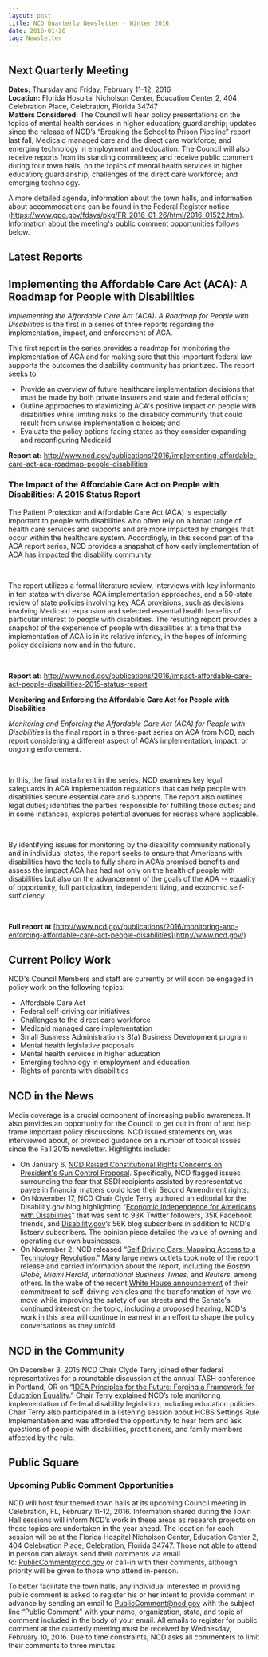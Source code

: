```yaml
---
layout: post
title: NCD Quarterly Newsletter - Winter 2016
date: 2016-01-26
tag: Newsletter
---
```

## **Next Quarterly Meeting**

**Dates:** Thursday and Friday, February 11-12, 2016\
**Location:** Florida Hospital Nicholson Center, Education Center 2, 404 Celebration Place, Celebration, Florida 34747\
**Matters Considered:** The Council will hear policy presentations on the topics of mental health services in higher education; guardianship; updates since the release of NCD’s “Breaking the School to Prison Pipeline” report last fall; Medicaid managed care and the direct care workforce; and emerging technology in employment and education. The Council will also receive reports from its standing committees; and receive public comment during four town halls, on the topics of mental health services in higher education; guardianship; challenges of the direct care workforce; and emerging technology.

A more detailed agenda, information about the town halls, and information about accommodations can be found in the Federal Register notice (<https://www.gpo.gov/fdsys/pkg/FR-2016-01-26/html/2016-01522.htm>). Information about the meeting's public comment opportunities follows below.

## **Latest Reports**

## **Implementing the Affordable Care Act (ACA): A Roadmap for People with Disabilities**

*Implementing the Affordable Care Act (ACA): A Roadmap for People with Disabilities* is the first in a series of three reports regarding the implementation, impact, and enforcement of ACA.

This first report in the series provides a roadmap for monitoring the implementation of ACA and for making sure that this important federal law supports the outcomes the disability community has prioritized. The report seeks to:

* Provide an overview of future healthcare implementation decisions that must be made by both private insurers and state and federal officials;
* Outline approaches to maximizing ACA's positive impact on people with disabilities while limiting risks to the disability community that could result from unwise implementation c hoices; and
* Evaluate the policy options facing states as they consider expanding and reconfiguring Medicaid.

**Report at:** <http://www.ncd.gov/publications/2016/implementing-affordable-care-act-aca-roadmap-people-disabilities>

### **The Impact of the Affordable Care Act on People with Disabilities: A 2015 Status Report**

The Patient Protection and Affordable Care Act (ACA) is especially important to people with disabilities who often rely on a broad range of health care services and supports and are more impacted by changes that occur within the healthcare system. Accordingly, in this second part of the ACA report series, NCD provides a snapshot of how early implementation of ACA has impacted the disability community.

 

The report utilizes a formal literature review, interviews with key informants in ten states with diverse ACA implementation approaches, and a 50-state review of state policies involving key ACA provisions, such as decisions involving Medicaid expansion and selected essential health benefits of particular interest to people with disabilities. The resulting report provides a snapshot of the experience of people with disabilities at a time that the implementation of ACA is in its relative infancy, in the hopes of informing policy decisions now and in the future.

 

**Report at:** <http://www.ncd.gov/publications/2016/impact-affordable-care-act-people-disabilities-2015-status-report>

**Monitoring and Enforcing the Affordable Care Act for People with Disabilities** 

*Monitoring and Enforcing the Affordable Care Act (ACA) for People with Disabilities* is the final report in a three-part series on ACA from NCD, each report considering a different aspect of ACA’s implementation, impact, or ongoing enforcement.

 

In this, the final installment in the series, NCD examines key legal safeguards in ACA implementation regulations that can help people with disabilities secure essential care and supports. The report also outlines legal duties; identifies the parties responsible for fulfilling those duties; and in some instances, explores potential avenues for redress where applicable.

 

By identifying issues for monitoring by the disability community nationally and in individual states, the report seeks to ensure that Americans with disabilities have the tools to fully share in ACA’s promised benefits and assess the impact ACA has had not only on the health of people with disabilities but also on the advancement of the goals of the ADA -- equality of opportunity, full participation, independent living, and economic self-sufficiency.

 

**Full report at** [http://www.ncd.gov/publications/2016/monitoring-and-enforcing-affordable-care-act-people-disabilities](http://www.ncd.gov/)

## **Current Policy Work**

NCD's Council Members and staff are currently or will soon be engaged in policy work on the following topics:

* Affordable Care Act 
* Federal self-driving car initiatives 
* Challenges to the direct care workforce
* Medicaid managed care implementation
* Small Business Administration's 8(a) Business Development program
* Mental health legislative proposals
* Mental health services in higher education
* Emerging technology in employment and education
* Rights of parents with disabilities

## **NCD in the News**

Media coverage is a crucial component of increasing public awareness. It also provides an opportunity for the Council to get out in front of and help frame important policy discussions. NCD issued statements on, was interviewed about, or provided guidance on a number of topical issues since the Fall 2015 newsletter. Highlights include:

* On January 6, [NCD Raised Constitutional Rights Concerns on President's Gun Control Proposal](http://go.usa.gov/cRCHY). Specifically, NCD flagged issues surrounding the fear that SSDI recipients assisted by representative payee in financial matters could lose their Second Amendment rights.
* On November 17, NCD Chair Clyde Terry authored an editorial for the Disability.gov blog highlighting “[Economic Independence for Americans with Disabilities](https://goo.gl/ayCqEa)” that was sent to 93K Twitter followers, 35K Facebook friends, and [Disability.gov](http://www.disability.gov/)’s 56K blog subscribers in addition to NCD's listserv subscribers. The opinion piece detailed the value of owning and operating our own businesses.
* On November 2, NCD released “[Self Driving Cars: Mapping Access to a Technology Revolution](http://www.ncd.gov/publications/2015/self-driving-cars-mapping-access-technology-revolution).” Many large news outlets took note of the report release and carried information about the report, including the *Boston Globe, Miami Herald, International Business Times,* and *Reuters*, among others. In the wake of the recent [White House announcement](https://www.whitehouse.gov/blog/2015/12/07/american-innovation-autonomous-and-connected-vehicles) of their commitment to self-driving vehicles and the transformation of how we move while improving the safety of our streets and the Senate's continued interest on the topic, including a proposed hearing, NCD's work in this area will continue in earnest in an effort to shape the policy conversations as they unfold. 

## **NCD in the Community**

On December 3, 2015 NCD Chair Clyde Terry joined other federal representatives for a roundtable discussion at the annual TASH conference in Portland, OR on “[IDEA Principles for the Future: Forging a Framework for Education Equality](http://2015tashconference.sched.org/event/4GLQ/tash-idea-principles-for-the-future-forging-a-framework-for-education-equity).” Chair Terry explained NCD’s role monitoring implementation of federal disability legislation, including education policies. Chair Terry also participated in a listening session about HCBS Settings Rule Implementation and was afforded the opportunity to hear from and ask questions of people with disabilities, practitioners, and family members affected by the rule.  

## **Public Square**

### **Upcoming Public Comment Opportunities**

NCD will host four themed town halls at its upcoming Council meeting in Celebration, FL, February 11-12, 2016. Information shared during the Town Hall sessions will inform NCD’s work in these areas as research projects on these topics are undertaken in the year ahead. The location for each session will be at the Florida Hospital Nicholson Center, Education Center 2, 404 Celebration Place, Celebration, Florida 34747. Those not able to attend in person can always send their comments via email to: [PublicComment@ncd.gov](mailto:PublicComment@ncd.gov?subject=Town%20Hall%20Public%20Comment) or call-in with their comments, although priority will be given to those who attend in-person.

To better facilitate the town halls, any individual interested in providing public comment is asked to register his or her intent to provide comment in advance by sending an email to [PublicComment@ncd.gov](mailto:PublicComment@ncd.gov) with the subject line “Public Comment” with your name, organization, state, and topic of comment included in the body of your email. All emails to register for public comment at the quarterly meeting must be received by Wednesday, February 10, 2016. Due to time constraints, NCD asks all commenters to limit their comments to three minutes.